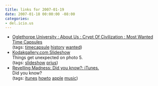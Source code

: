 ```yaml
---
title: links for 2007-01-19
date: 2007-01-18 00:00:00 -08:00
categories:
- del.icio.us
---
```


<ul class="delicious">
	<li>
		<div class="delicious-link"><a href="http://www.oglethorpe.edu/about_us/crypt_of_civilization/most_wanted_time_capsules.asp">Oglethorpe University : About Us : Crypt Of Civilization : Most Wanted Time Capsules</a></div>
		<div class="delicious-tags">(tags: <a href="http://del.icio.us/torrez/timecapsule">timecapsule</a> <a href="http://del.icio.us/torrez/history">history</a> <a href="http://del.icio.us/torrez/wanted">wanted</a>)</div>
	</li>
	<li>
		<div class="delicious-link"><a href="http://www.kodakgallery.com/ShareLandingReg.jsp?Uc=17n4sdvf.206yg81f&Uy=-8bpnio&Upost_signin=Slideshow.jsp%3Fmode%3Dfromshare&Ux=0&UV=470766303634_384063199107">Kodakgallery.com Slideshow</a></div>
		<div class="delicious-extended">Things get unexpected on photo 5.</div>
		<div class="delicious-tags">(tags: <a href="http://del.icio.us/torrez/slideshow">slideshow</a> <a href="http://del.icio.us/torrez/prius">prius</a>)</div>
	</li>
	<li>
		<div class="delicious-link"><a href="http://revellingmadness.blogspot.com/2007/01/did-you-know-itunes.html">Revelling Madness: Did you know?: iTunes.</a></div>
		<div class="delicious-extended">Did you know?</div>
		<div class="delicious-tags">(tags: <a href="http://del.icio.us/torrez/itunes">itunes</a> <a href="http://del.icio.us/torrez/howto">howto</a> <a href="http://del.icio.us/torrez/apple">apple</a> <a href="http://del.icio.us/torrez/music">music</a>)</div>
	</li>
</ul>
